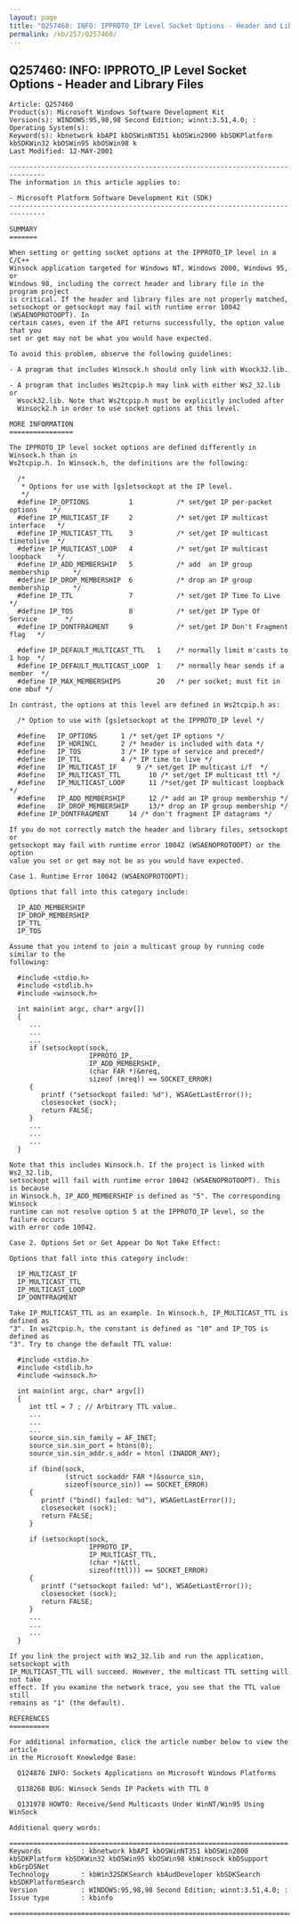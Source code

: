 ```yaml
---
layout: page
title: "Q257460: INFO: IPPROTO_IP Level Socket Options - Header and Library Files"
permalink: /kb/257/Q257460/
---
```


## Q257460: INFO: IPPROTO_IP Level Socket Options - Header and Library Files

	Article: Q257460
	Product(s): Microsoft Windows Software Development Kit
	Version(s): WINDOWS:95,98,98 Second Edition; winnt:3.51,4.0; :
	Operating System(s): 
	Keyword(s): kbnetwork kbAPI kbOSWinNT351 kbOSWin2000 kbSDKPlatform kbSDKWin32 kbOSWin95 kbOSWin98 k
	Last Modified: 12-MAY-2001
	
	-------------------------------------------------------------------------------
	The information in this article applies to:
	
	- Microsoft Platform Software Development Kit (SDK) 
	-------------------------------------------------------------------------------
	
	SUMMARY
	=======
	
	When setting or getting socket options at the IPPROTO_IP level in a C/C++
	Winsock application targeted for Windows NT, Windows 2000, Windows 95, or
	Windows 98, including the correct header and library file in the program project
	is critical. If the header and library files are not properly matched,
	setsockopt or getsockopt may fail with runtime error 10042 (WSAENOPROTOOPT). In
	certain cases, even if the API returns successfully, the option value that you
	set or get may not be what you would have expected.
	
	To avoid this problem, observe the following guidelines:
	
	- A program that includes Winsock.h should only link with Wsock32.lib.
	
	- A program that includes Ws2tcpip.h may link with either Ws2_32.lib or
	  Wsock32.lib. Note that Ws2tcpip.h must be explicitly included after
	  Winsock2.h in order to use socket options at this level.
	
	MORE INFORMATION
	================
	
	The IPPROTO_IP level socket options are defined differently in Winsock.h than in
	Ws2tcpip.h. In Winsock.h, the definitions are the following:
	
	  /*
	   * Options for use with [gs]etsockopt at the IP level.
	   */ 
	  #define IP_OPTIONS          1           /* set/get IP per-packet options    */ 
	  #define IP_MULTICAST_IF     2           /* set/get IP multicast interface   */ 
	  #define IP_MULTICAST_TTL    3           /* set/get IP multicast timetolive  */ 
	  #define IP_MULTICAST_LOOP   4           /* set/get IP multicast loopback    */ 
	  #define IP_ADD_MEMBERSHIP   5           /* add  an IP group membership      */ 
	  #define IP_DROP_MEMBERSHIP  6           /* drop an IP group membership      */ 
	  #define IP_TTL              7           /* set/get IP Time To Live          */ 
	  #define IP_TOS              8           /* set/get IP Type Of Service       */ 
	  #define IP_DONTFRAGMENT     9           /* set/get IP Don't Fragment flag   */ 
	
	  #define IP_DEFAULT_MULTICAST_TTL   1    /* normally limit m'casts to 1 hop  */ 
	  #define IP_DEFAULT_MULTICAST_LOOP  1    /* normally hear sends if a member  */ 
	  #define IP_MAX_MEMBERSHIPS         20   /* per socket; must fit in one mbuf */ 
	
	In contrast, the options at this level are defined in Ws2tcpip.h as:
	
	  /* Option to use with [gs]etsockopt at the IPPROTO_IP level */ 
	
	  #define	IP_OPTIONS		1 /* set/get IP options */ 
	  #define	IP_HDRINCL		2 /* header is included with data */ 
	  #define	IP_TOS			3 /* IP type of service and preced*/ 
	  #define	IP_TTL			4 /* IP time to live */ 
	  #define	IP_MULTICAST_IF		9 /* set/get IP multicast i/f  */ 
	  #define	IP_MULTICAST_TTL       10 /* set/get IP multicast ttl */ 
	  #define	IP_MULTICAST_LOOP      11 /*set/get IP multicast loopback */ 
	  #define	IP_ADD_MEMBERSHIP      12 /* add an IP group membership */ 
	  #define	IP_DROP_MEMBERSHIP     13/* drop an IP group membership */ 
	  #define IP_DONTFRAGMENT     14 /* don't fragment IP datagrams */ 
	
	If you do not correctly match the header and library files, setsockopt or
	getsockopt may fail with runtime error 10042 (WSAENOPROTOOPT) or the option
	value you set or get may not be as you would have expected.
	
	Case 1. Runtime Error 10042 (WSAENOPROTOOPT):
	
	Options that fall into this category include:
	
	  IP_ADD_MEMBERSHIP
	  IP_DROP_MEMBERSHIP
	  IP_TTL
	  IP_TOS
	
	Assume that you intend to join a multicast group by running code similar to the
	following:
	
	  #include <stdio.h>
	  #include <stdlib.h>
	  #include <winsock.h>
	
	  int main(int argc, char* argv[])
	  {
	     ...
	     ...
	     ...
	     if (setsockopt(sock, 
	                    IPPROTO_IP, 
	                    IP_ADD_MEMBERSHIP, 
	                    (char FAR *)&mreq, 
	                    sizeof (mreq)) == SOCKET_ERROR)
	     {
	        printf ("setsockopt failed: %d"), WSAGetLastError());
	        closesocket (sock);
	        return FALSE;
	     }
	     ...
	     ...
	     ...
	  }
	
	Note that this includes Winsock.h. If the project is linked with Ws2_32.lib,
	setsockopt will fail with runtime error 10042 (WSAENOPROTOOPT). This is because
	in Winsock.h, IP_ADD_MEMBERSHIP is defined as "5". The corresponding Winsock
	runtime can not resolve option 5 at the IPPROTO_IP level, so the failure occurs
	with error code 10042.
	
	Case 2. Options Set or Get Appear Do Not Take Effect:
	
	Options that fall into this category include:
	
	  IP_MULTICAST_IF
	  IP_MULTICAST_TTL
	  IP_MULTICAST_LOOP
	  IP_DONTFRAGMENT
	
	Take IP_MULTICAST_TTL as an example. In Winsock.h, IP_MULTICAST_TTL is defined as
	"3". In ws2tcpip.h, the constant is defined as "10" and IP_TOS is defined as
	"3". Try to change the default TTL value:
	
	  #include <stdio.h>
	  #include <stdlib.h>
	  #include <winsock.h>
	
	  int main(int argc, char* argv[])
	  {
	     int ttl = 7 ; // Arbitrary TTL value.
	     ...
	     ...
	     ...
	     source_sin.sin_family = AF_INET;
	     source_sin.sin_port = htons(0);    
	     source_sin.sin_addr.s_addr = htonl (INADDR_ANY);
	
	     if (bind(sock, 
	              (struct sockaddr FAR *)&source_sin, 
	              sizeof(source_sin)) == SOCKET_ERROR) 
	     {
	        printf ("bind() failed: %d"), WSAGetLastError());
	        closesocket (sock);
	        return FALSE;
	     }
	
	     if (setsockopt(sock,
	                    IPPROTO_IP,
	                    IP_MULTICAST_TTL,
	                    (char *)&ttl,
	                    sizeof(ttl))) == SOCKET_ERROR)
	     {
	        printf ("setsockopt failed: %d"), WSAGetLastError());
	        closesocket (sock);
	        return FALSE;
	     }
	     ...
	     ...
	     ...
	  }
	
	If you link the project with Ws2_32.lib and run the application, setsockopt with
	IP_MULTICAST_TTL will succeed. However, the multicast TTL setting will not take
	effect. If you examine the network trace, you see that the TTL value still
	remains as "1" (the default).
	
	REFERENCES
	==========
	
	For additional information, click the article number below to view the article
	in the Microsoft Knowledge Base:
	
	  Q124876 INFO: Sockets Applications on Microsoft Windows Platforms
	
	  Q138268 BUG: Winsock Sends IP Packets with TTL 0
	
	  Q131978 HOWTO: Receive/Send Multicasts Under WinNT/Win95 Using WinSock
	
	Additional query words:
	
	======================================================================
	Keywords          : kbnetwork kbAPI kbOSWinNT351 kbOSWin2000 kbSDKPlatform kbSDKWin32 kbOSWin95 kbOSWin98 kbWinsock kbDSupport kbGrpDSNet 
	Technology        : kbWin32SDKSearch kbAudDeveloper kbSDKSearch kbSDKPlatformSearch
	Version           : WINDOWS:95,98,98 Second Edition; winnt:3.51,4.0; :
	Issue type        : kbinfo
	
	=============================================================================
	
